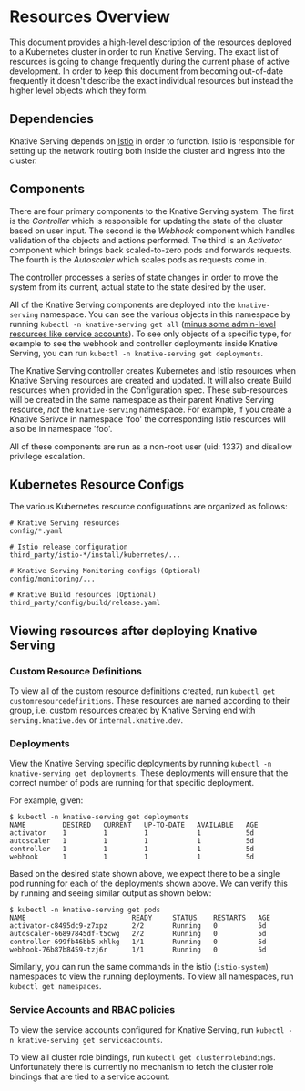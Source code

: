 # Resources Overview

This document provides a high-level description of the resources deployed to a
Kubernetes cluster in order to run Knative Serving. The exact list of resources
is going to change frequently during the current phase of active development. In
order to keep this document from becoming out-of-date frequently it doesn't
describe the exact individual resources but instead the higher level objects
which they form.

## Dependencies

Knative Serving depends on [Istio](https://istio.io/) in order to function.
Istio is responsible for setting up the network routing both inside the cluster
and ingress into the cluster.

## Components

There are four primary components to the Knative Serving system. The first is
the _Controller_ which is responsible for updating the state of the cluster
based on user input. The second is the _Webhook_ component which handles
validation of the objects and actions performed. The third is an _Activator_
component which brings back scaled-to-zero pods and forwards requests. The
fourth is the _Autoscaler_ which scales pods as requests come in.

The controller processes a series of state changes in order to move the system
from its current, actual state to the state desired by the user.

All of the Knative Serving components are deployed into the `knative-serving`
namespace. You can see the various objects in this namespace by running
`kubectl -n knative-serving get all`
([minus some admin-level resources like service accounts](https://github.com/kubernetes/kubectl/issues/151)).
To see only objects of a specific type, for example to see the webhook and
controller deployments inside Knative Serving, you can run
`kubectl -n knative-serving get deployments`.

The Knative Serving controller creates Kubernetes and Istio resources when
Knative Serving resources are created and updated. It will also create Build
resources when provided in the Configuration spec. These sub-resources will be
created in the same namespace as their parent Knative Serving resource, _not_
the `knative-serving` namespace. For example, if you create a Knative Serivce in
namespace 'foo' the corresponding Istio resources will also be in namespace
'foo'.

All of these components are run as a non-root user (uid: 1337) and disallow
privilege escalation.

## Kubernetes Resource Configs

The various Kubernetes resource configurations are organized as follows:

```plain
# Knative Serving resources
config/*.yaml

# Istio release configuration
third_party/istio-*/install/kubernetes/...

# Knative Serving Monitoring configs (Optional)
config/monitoring/...

# Knative Build resources (Optional)
third_party/config/build/release.yaml

```

## Viewing resources after deploying Knative Serving

### Custom Resource Definitions

To view all of the custom resource definitions created, run
`kubectl get customresourcedefinitions`. These resources are named according to
their group, i.e. custom resources created by Knative Serving end with
`serving.knative.dev` or `internal.knative.dev`.

### Deployments

View the Knative Serving specific deployments by running
`kubectl -n knative-serving get deployments`. These deployments will ensure that
the correct number of pods are running for that specific deployment.

For example, given:

```console
$ kubectl -n knative-serving get deployments
NAME         DESIRED   CURRENT   UP-TO-DATE   AVAILABLE   AGE
activator    1         1         1            1           5d
autoscaler   1         1         1            1           5d
controller   1         1         1            1           5d
webhook      1         1         1            1           5d
```

Based on the desired state shown above, we expect there to be a single pod
running for each of the deployments shown above. We can verify this by running
and seeing similar output as shown below:

```console
$ kubectl -n knative-serving get pods
NAME                          READY     STATUS    RESTARTS   AGE
activator-c8495dc9-z7xpz      2/2       Running   0          5d
autoscaler-66897845df-t5cwg   2/2       Running   0          5d
controller-699fb46bb5-xhlkg   1/1       Running   0          5d
webhook-76b87b8459-tzj6r      1/1       Running   0          5d
```

Similarly, you can run the same commands in the istio (`istio-system`)
namespaces to view the running deployments. To view all namespaces, run
`kubectl get namespaces`.

### Service Accounts and RBAC policies

To view the service accounts configured for Knative Serving, run
`kubectl -n knative-serving get serviceaccounts`.

To view all cluster role bindings, run `kubectl get clusterrolebindings`.
Unfortunately there is currently no mechanism to fetch the cluster role bindings
that are tied to a service account.
